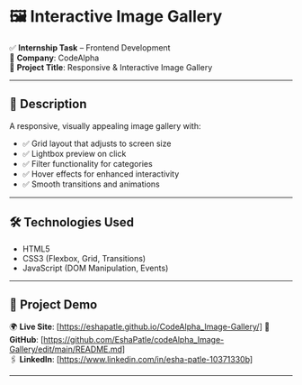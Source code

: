 # 🖼️ Interactive Image Gallery

✅ **Internship Task** – Frontend Development  
🏢 **Company**: CodeAlpha  
📄 **Project Title**: Responsive & Interactive Image Gallery

---

## 🔹 Description  
A responsive, visually appealing image gallery with:
- ✅ Grid layout that adjusts to screen size  
- ✅ Lightbox preview on click  
- ✅ Filter functionality for categories  
- ✅ Hover effects for enhanced interactivity  
- ✅ Smooth transitions and animations

---

## 🛠 Technologies Used  
- HTML5  
- CSS3 (Flexbox, Grid, Transitions)  
- JavaScript (DOM Manipulation, Events)

---

## 🔗 Project Demo  
🌍 **Live Site**: [https://eshapatle.github.io/CodeAlpha_Image-Gallery/]
📂 **GitHub**: [https://github.com/EshaPatle/codeAlpha_Image-Gallery/edit/main/README.md]  
🖇 **LinkedIn**: [https://www.linkedin.com/in/esha-patle-10371330b]

---



